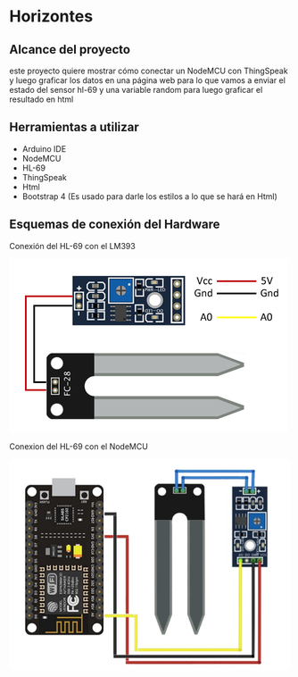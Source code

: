 # Horizontes

## Alcance del proyecto
este proyecto quiere mostrar cómo conectar un NodeMCU con ThingSpeak y luego graficar los datos en una página web para lo que vamos a enviar el estado del sensor hl-69 y una variable random para luego graficar el resultado en html

## Herramientas a utilizar
- Arduino IDE
- NodeMCU
- HL-69
- ThingSpeak
- Html
- Bootstrap 4 (Es usado para darle los estilos a lo que se hará en Html)

## Esquemas de conexión del Hardware

Conexión del HL-69 con el LM393

![HL-69](imagenes/hl-69.png)

Conexion del HL-69 con el NodeMCU

![HL-69_NodeMCU](imagenes/hl-69_NodeMCU.jpg)